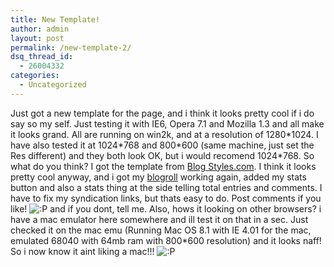 ```yaml
---
title: New Template!
author: admin
layout: post
permalink: /new-template-2/
dsq_thread_id:
  - 26004332
categories:
  - Uncategorized
---
```

Just got a new template for the page, and i think it looks pretty cool if i do say so my self. Just testing it with IE6, Opera 7.1 and Mozilla 1.3 and all make it looks grand. All are running on win2k, and at a resolution of 1280\*1024. I have also tested it at 1024\*768 and 800\*600 (same machine, just set the Res different) and they both look OK, but i would recomend 1024\*768. So what do you think? I got the template from [Blog Styles.com][1]. I think it looks pretty cool anyway, and i got my [blogroll][2] working again, added my stats button and also a stats thing at the side telling total entries and comments. I have to fix my syndication links, but thats easy to do. Post comments if you like! <img src="http://blog.lotas-smartman.net/wp-includes/images/smilies/icon_razz.gif" alt=":P" class="wp-smiley" /> and if you dont, tell me. Also, hows it looking on other browsers? i have a mac emulator here somewhere and ill test it on that in a sec. Just checked it on the mac emu (Running Mac OS 8.1 with IE 4.01 for the mac, emulated 68040 with 64mb ram with 800*600 resolution) and it looks naff! So i now know it aint liking a mac!!! <img src="http://blog.lotas-smartman.net/wp-includes/images/smilies/icon_razz.gif" alt=":P" class="wp-smiley" />

 [1]: http://blogstyles.com/
 [2]: http://www.blogroll.com